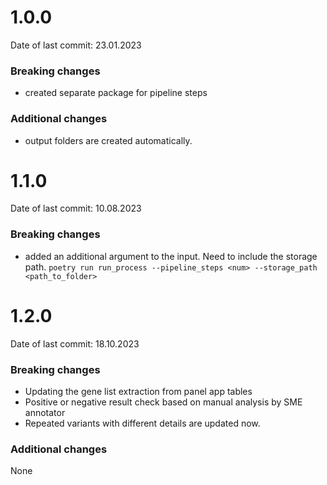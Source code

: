 # 1.0.0

Date of last commit: 23.01.2023

### Breaking changes

* created separate package for pipeline steps

### Additional changes

* output folders are created automatically.

# 1.1.0

Date of last commit: 10.08.2023

### Breaking changes
 
 * added an additional argument to the input. Need to include the storage path. `poetry run run_process --pipeline_steps <num> --storage_path <path_to_folder>`

 # 1.2.0

 Date of last commit: 18.10.2023

 ### Breaking changes
 * Updating the gene list extraction from panel app tables
 * Positive or negative result check based on manual analysis by SME annotator
 * Repeated variants with different details are updated now.

 ### Additional changes

 None
 
